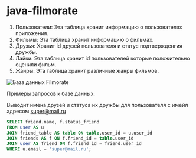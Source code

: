 # java-filmorate
1. Пользователи: Эта таблица хранит информацию о пользователях приложения.
2. Фильмы: Эта таблица хранит информацию о фильмах. 
3. Друзья: Хранит id друзей пользователя и статус подтвержденгия дружбы.
4. Лайки: Эта таблица хранит id пользователей которые положительно оценили фильм.
5. Жанры: Эта таблица хранит различные жанры фильмов.

![База данных Filmorate](https://i.ibb.co/6mJVCkT/filmorate.jpg)

Примеры запросов к базе данных:

Выводит имена друзей и статуса их дружбы для пользователя с имейл адресом super@mail.ru
```SQL
SELECT friend.name, f.status_friend
FROM user AS u
JOIN friend_table AS table ON table.user_id = u.user_id
JOIN friends AS f ON f.friend_id = table.user_id
JOIN user AS friend ON f.friend_id = friend.user_id
WHERE u.email = 'super@mail.ru';
```
